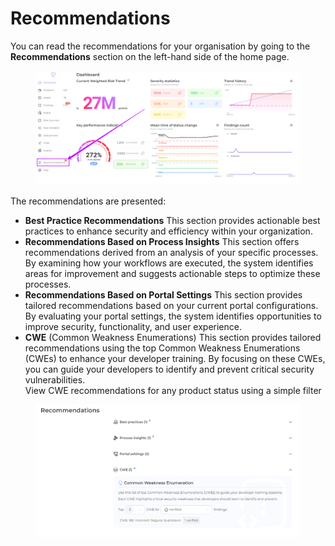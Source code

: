 # Recommendations

You can read the recommendations for your organisation by going to the **Recommendations** section on the left-hand side of the home page.

<figure><img src="../../.gitbook/assets/image (159).png" alt=""><figcaption></figcaption></figure>

The recommendations are presented:

* **Best Practice Recommendations** This section provides actionable best practices to enhance security and efficiency within your organization.
* **Recommendations Based on Process Insights** This section offers recommendations derived from an analysis of your specific processes. By examining how your workflows are executed, the system identifies areas for improvement and suggests actionable steps to optimize these processes.
* **Recommendations Based on Portal Settings** This section provides tailored recommendations based on your current portal configurations. By evaluating your portal settings, the system identifies opportunities to improve security, functionality, and user experience.
* **CWE** (Common Weakness Enumerations) This section provides tailored recommendations using the top Common Weakness Enumerations (CWEs) to enhance your developer training. By focusing on these CWEs, you can guide your developers to identify and prevent critical security vulnerabilities.\
  View CWE recommendations for any product status using a simple filter

<figure><img src="../../.gitbook/assets/image.png" alt=""><figcaption></figcaption></figure>
